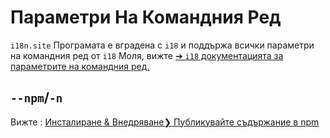 # Параметри На Командния Ред

`i18n.site` Програмата е вградена с `i18` и поддържа всички параметри на командния ред от `i18` Моля, вижте [➔ `i18` документацията за параметрите на командния ред.](/i18/cli)

## `--npm`/`-n`

Вижте : [Инсталиране & Внедряване❯ Публикувайте съдържание в npm](/i18n.site/use#npm)